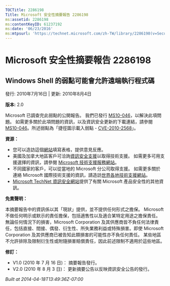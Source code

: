 ```yaml
---
TOCTitle: 2286198
Title: Microsoft 安全性摘要報告 2286198
ms:assetid: 2286198
ms:contentKeyID: 61237192
ms:date: '06/23/2016'
ms:mtpsurl: 'https://technet.microsoft.com/zh-TW/library/2286198(v=Security.10)'
---
```



Microsoft 安全性摘要報告 2286198
================================

Windows Shell 的弱點可能會允許遠端執行程式碼
--------------------------------------------

發行: 2010年7月16日 | 更新: 2010年8月4日

**版本:** 2.0

Microsoft 已調查完此弱點的公開報告。 我們已發行 [MS10-046](http://technet.microsoft.com/security/bulletin/ms10-046)，以解決此項問題。 如需更多關於此項問題的資訊，以及資訊安全更新的下載連結，請參閱 [MS10-046](http://technet.microsoft.com/security/bulletin/ms10-046)。所述弱點為「捷徑圖示載入弱點 - [CVE-2010-2568](http://www.cve.mitre.org/cgi-bin/cvename.cgi?name=cve-2010-2568)」。

**資源：** 

-   您可以造訪這個[網站](https://support.microsoft.com/common/survey.aspx?scid=sw;en;1257&amp;showpage=1&amp;ws=technet&amp;sd=tech)填寫表格，提供意見反應。
-   美國及加拿大地區客戶可洽詢[資訊安全支援](http://go.microsoft.com/fwlink/?linkid=21131)以取得技術支援。 如需更多可用支援選擇的資訊，請參閱 [Microsoft 技術支援服務網站](http://support.microsoft.com?ln=zh-tw)。
-   不同國家的客戶，可以從當地的 Microsoft 分公司取得支援。 如需更多關於連絡 Microsoft 國際技術支援的資訊，請造訪[世界各地技術支援網站](http://go.microsoft.com/fwlink/?linkid=21155)。
-   [Microsoft TechNet 資訊安全網站](http://technet.microsoft.com/zh-tw/security/default.aspx)提供了有關 Microsoft 產品安全性的其他資訊。

**免責聲明：** 

本摘要報告中的資訊係以其「現狀」提供，並不提供任何形式之擔保。 Microsoft 不做任何明示或默示的責任擔保，包括適售性以及適合某特定用途之擔保責任。 無論任何情況下的損害，Microsoft Corporation 及其供應商皆不負任何法律責任，包括直接、間接、偶發、衍生性、所失業務利益或特殊損害。即使 Microsoft Corporation 及其供應商已被告知此類損害的可能性亦不負任何責任。 某些地區不允許排除及限制衍生性或附隨損害賠償責任，因此前述限制不適用於這些地區。

**修訂：** 

-   V1.0 (2010 年 7 月 16 日)： 摘要報告發行。
-   V2.0 (2010 年 8 月 3 日)： 更新摘要公告以反映資訊安全公告的發行。

*Built at 2014-04-18T13:49:36Z-07:00*
